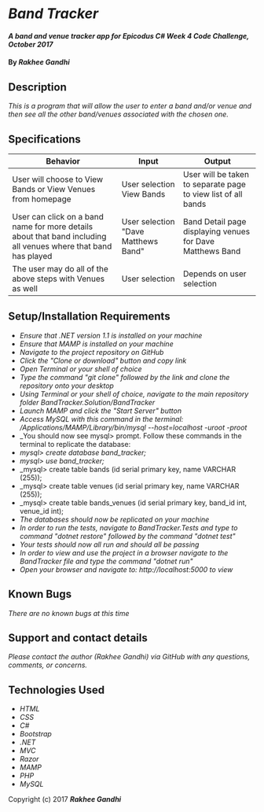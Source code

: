 # _Band Tracker_

#### _A band and venue tracker app for Epicodus C# Week 4 Code Challenge, October 2017_

#### By _**Rakhee Gandhi**_

## Description

_This is a program that will allow the user to enter a band and/or venue and then see all the other band/venues associated with the chosen one._

## Specifications

|Behavior|Input|Output|
|-|-|-|
|User will choose to View Bands or View Venues from homepage|User selection View Bands|User will be taken to separate page to view list of all bands|
|User can click on a band name for more details about that band including all venues where that band has played|User selection "Dave Matthews Band"|Band Detail page displaying venues for Dave Matthews Band|
|The user may do all of the above steps with Venues as well|User selection|Depends on user selection|

## Setup/Installation Requirements

* _Ensure that .NET version 1.1 is installed on your machine_
* _Ensure that MAMP is installed on your machine_
* _Navigate to the project repository on GitHub_
* _Click the "Clone or download" button and copy link_
* _Open Terminal or your shell of choice_
* _Type the command "git clone" followed by the link and clone the repository onto your desktop_
* _Using Terminal or your shell of choice, navigate to the main repository folder BandTracker.Solution/BandTracker_
* _Launch MAMP and click the "Start Server" button_
* _Access MySQL with this command in the terminal: /Applications/MAMP/Library/bin/mysql --host=localhost -uroot -proot_
* _You should now see mysql> prompt. Follow these commands in the terminal to replicate the database:
* _mysql> create database band_tracker;_
* _mysql> use band_tracker;_
* _mysql> create table bands (id serial primary key, name VARCHAR (255));
* _mysql> create table venues (id serial primary key, name VARCHAR (255));
* _mysql> create table bands_venues (id serial primary key, band_id int, venue_id int);
* _The databases should now be replicated on your machine_
* _In order to run the tests, navigate to BandTracker.Tests and type to command "dotnet restore" followed by the command "dotnet test"_
* _Your tests should now all run and should all be passing_
* _In order to view and use the project in a browser navigate to the BandTracker file and type the command "dotnet run"_
* _Open your browser and navigate to: http://localhost:5000 to view_


## Known Bugs

_There are no known bugs at this time_

## Support and contact details

_Please contact the author (Rakhee Gandhi) via GitHub with any questions, comments, or concerns._

## Technologies Used

* _HTML_
* _CSS_
* _C#_
* _Bootstrap_
* _.NET_
* _MVC_
* _Razor_
* _MAMP_
* _PHP_
* _MySQL_

Copyright (c) 2017 **_Rakhee Gandhi_**
